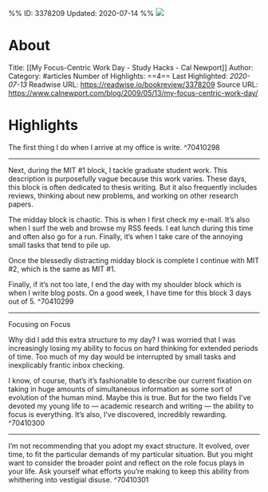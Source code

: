 %%
ID: 3378209
Updated: 2020-07-14
%%
![](https://readwise-assets.s3.amazonaws.com/static/images/article2.74d541386bbf.png)

# About
Title: [[My Focus-Centric Work Day - Study Hacks - Cal Newport]]
Author: 
Category: #articles
Number of Highlights: ==4==
Last Highlighted: *2020-07-13*
Readwise URL: https://readwise.io/bookreview/3378209
Source URL: https://www.calnewport.com/blog/2009/05/13/my-focus-centric-work-day/


# Highlights 
The first thing I do when I arrive at my office is write.  ^70410298

---

Next, during the MIT #1 block, I tackle graduate student work. This description is purposefully vague because this work varies. These days, this block is often dedicated to thesis writing. But it also frequently includes reviews, thinking about new problems, and working on other research papers.

The midday block is chaotic. This is when I first check my e-mail. It’s also when I surf the web and browse my RSS feeds. I eat lunch during this time and often also go for a run. Finally, it’s when I take care of the annoying small tasks that tend to pile up.

Once the blessedly distracting midday block is complete I continue with MIT #2, which is the same as MIT #1.

Finally, if it’s not too late, I end the day with my shoulder block which is when I write blog posts. On a good week, I have time for this block 3 days out of 5.  ^70410299

---

Focusing on Focus

Why did I add this extra structure to my day? I was worried that I was increasingly losing my ability to focus on hard thinking for extended periods of time. Too much of my day would be interrupted by small tasks and inexplicably frantic inbox checking.

I know, of course, that’s it’s fashionable to describe our current fixation on taking in huge amounts of simultaneous information as some sort of evolution of the human mind. Maybe this is true. But for the two fields I’ve devoted my young life to — academic research and writing — the ability to focus is everything. It’s also, I’ve discovered, incredibly rewarding.  ^70410300

---

I’m not recommending that you adopt my exact structure. It evolved, over time, to fit the particular demands of my particular situation. But you might want to consider the broader point and reflect on the role focus plays in your life. Ask yourself what efforts you’re making to keep this ability from whithering into vestigial disuse.  ^70410301

